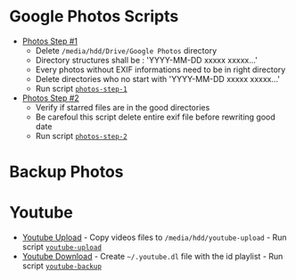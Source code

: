 Google Photos Scripts
=====================

  + [Photos Step #1](photos-step-1)
    - Delete ```/media/hdd/Drive/Google Photos``` directory
    - Directory structures shall be : 'YYYY-MM-DD xxxxx xxxxx...'
    - Every photos without EXIF informations need to be in right directory
    - Delete directories who no start with 'YYYY-MM-DD xxxxx xxxxx...'
    - Run script [```photos-step-1```](photos-step-1)
  + [Photos Step #2](photos-step-2)
    - Verify if starred files are in the good directories
    - Be carefoul this script delete entire exif file before rewriting good date
    - Run script [```photos-step-2```](photos-step-2)

Backup Photos
=============

  

Youtube
=======

   + [Youtube Upload](youtube-upload)
    - Copy videos files to ```/media/hdd/youtube-upload```
    - Run script [```youtube-upload```](youtube-upload)
   + [Youtube Download](youtube-backup)
    - Create ```~/.youtube.dl``` file with the id playlist
    - Run script [```youtube-backup```](youtube-upload)
